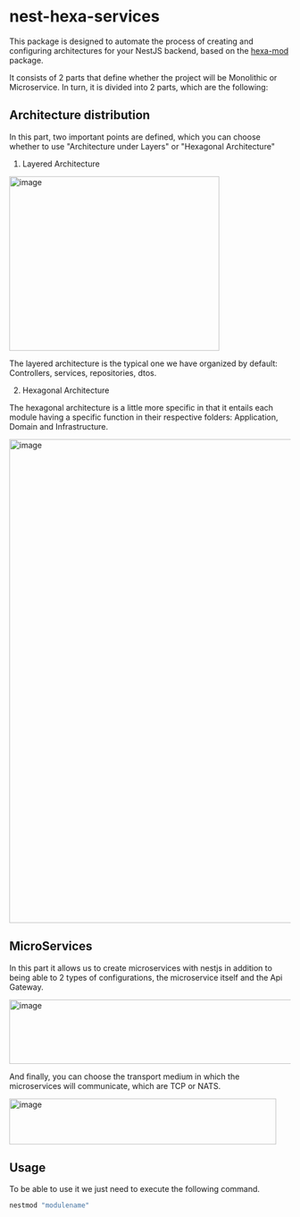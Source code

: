 # nest-hexa-services

This package is designed to automate the process of creating and configuring architectures for your NestJS backend, based on the [hexa-mod](https://www.npmjs.com/package/hexa-mod) package.

It consists of 2 parts that define whether the project will be Monolithic or Microservice. In turn, it is divided into 2 parts, which are the following:

## Architecture distribution

In this part, two important points are defined, which you can choose whether to use "Architecture under Layers" or "Hexagonal Architecture"

1. Layered Architecture

<img width="376" height="312" alt="image" src="https://i.imgur.com/ABTH672.png" />

The layered architecture is the typical one we have organized by default: Controllers, services, repositories, dtos.

2. Hexagonal Architecture

The hexagonal architecture is a little more specific in that it entails each module having a specific function in their respective folders: Application, Domain and Infrastructure.

<img width="668" height="865" alt="image" src="https://i.imgur.com/tzEJfFJ.png" />


## MicroServices

In this part it allows us to create microservices with nestjs in addition to being able to 2 types of configurations, the microservice itself and the Api Gateway.

<img width="605" height="115" alt="image" src="https://i.imgur.com/z8bBIUq.png" />

And finally, you can choose the transport medium in which the microservices will communicate, which are TCP or NATS.

<img width="478" height="82" alt="image" src="https://i.imgur.com/7ftDShO.png" />

## Usage

To be able to use it we just need to execute the following command.

```bash
nestmod "modulename"
```
